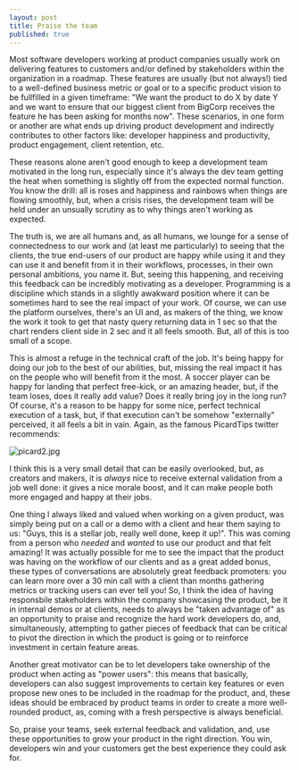 ```yaml
---
layout: post
title: Praise the team
published: true
---
```

Most software developers working at product companies usually work on delivering features to customers and/or defined by stakeholders within the organization in a roadmap. These features are usually (but not always!) tied to a well-defined business metric or goal or to a specific product vision to be fullfilled in a given timeframe: "We want the product to do X by date Y and we want to ensure that our biggest client from BigCorp receives the feature he has been asking for months now". These scenarios, in one form or another are what ends up driving product development and indirectly contributes to other factors like: developer happiness and productivity, product engagement, client retention, etc. 

These reasons alone aren't good enough to keep a development team motivated in the long run, especially since it's always the dev team getting the heat when something is slightly off from the expected normal function. You know the drill: all is roses and happiness and rainbows when things are flowing smoothly, but, when a crisis rises, the development team will be held under an unsually scrutiny as to why things aren't working as expected. 

The truth is, we are all humans and, as all humans, we lounge for a sense of connectedness to our work and (at least me particularly) to seeing that the clients, the true end-users of our product are happy while using it and they can use it and benefit from it in their workflows, processes, in their own personal ambitions, you name it. But, seeing this happening, and receiving this feedback can be incredibly motivating as a developer. Programming is a discipline which stands in a slightly awakward position where it can be sometimes hard to see the real impact of your work. Of course, we can use the platform ourselves, there's an UI and, as makers of the thing, we know the work it took to get that nasty query returning data in 1 sec so that the chart renders client side in 2 sec and it all feels smooth. But, all of this is too small of a scope.

This is almost a refuge in the technical craft of the job. It's being happy for doing our job to the best of our abilities, but, missing the real impact it has on the people who will benefit from it the most. A soccer player can be happy for landing that perfect free-kick, or an amazing header, but, if the team loses, does it really add value? Does it really bring joy in the long run? Of course, it's a reason to be happy for some nice, perfect technical execution of a task, but, if that execution can't be somehow "externally" perceived, it all feels a bit in vain. Again, as the famous PicardTips twitter recommends:

![picard2.jpg]({{site.baseurl}}/images/picard2.jpg)

I think this is a very small detail that can be easily overlooked, but, as creators and makers, it is _always_ nice to receive external validation from a job well done: it gives a nice morale boost, and it can make people both more engaged and happy at their jobs.

One thing I always liked and valued when working on a given product, was simply being put on a call or a demo with a client and hear them saying to us: "Guys, this is a stellar job, really well done, keep it up!". This was coming from a person who _needed_ and _wanted_ to use our product and that felt amazing! It was actually possible for me to see the impact that the product was having on the workflow of our clients and as a great added bonus, these types of conversations are absolutely great feedback promoters: you can learn more over a 30 min call with a client than months gathering metrics or tracking users can ever tell you! So, I think the idea of having responsbile stakeholders within the company showcasing the product, be it in internal demos or at clients, needs to always be "taken advantage of" as an opportunity to praise and recognize the hard work developers do, and, simultaneously, attempting to gather pieces of feedback that can be critical to pivot the direction in which the product is going or to reinforce investment in certain feature areas.

Another great motivator can be to let developers take ownership of the product when acting as "power users": this means that basically, developers can also suggest improvements to certain key features or even propose new ones to be included in the roadmap for the product, and, these ideas should be embraced by product teams in order to create a more well-rounded product, as, coming with a fresh perspective is always beneficial.

So, praise your teams, seek external feedback and validation, and, use these opportunities to grow your product in the right direction. You win, developers win and your customers get the best experience they could ask for.
